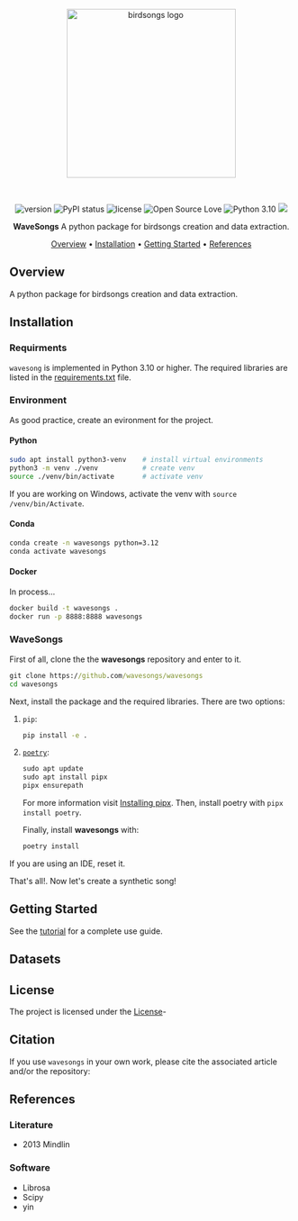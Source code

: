 <br>
<div align='center'>

<a href="https://github.com/saguileran/birdsongs/">
    <img src="" alt="birdsongs logo" title="Birdsongs" width="300px" style="padding-bottom:1em !important;" />
</a>

<br>
<br>

![version](https://img.shields.io/badge/package_version-1.0.0-orange)
![PyPI status](https://img.shields.io/pypi/status/ansicolortags.svg)
![license](https://img.shields.io/github/license/mashape/apistatus.svg)
![Open Source Love](https://img.shields.io/badge/open%20source-♡-lightgrey)
![Python 3.10](https://img.shields.io/badge/python->=3.10%20-blue.svg)
<a href="https://mybinder.org/v2/gh/wavesongs/wavesongs/main?labpath=test.ipynb"><img src="https://mybinder.org/badge_logo.svg"></a>

**WaveSongs** A python package for birdsongs creation and data extraction.

[Overview](#overview) •
[Installation](#installation) •
[Getting Started](#getting-started) •
[References](#references)

</div>


## Overview

A python package for birdsongs creation and data extraction.

## Installation

### Requirments

`wavesong` is implemented in Python 3.10 or higher. The required libraries are listed in the [requirements.txt](./requirements.txt) file.
    
### Environment

As good practice, create an evironment for the project.

#### Python

```bash
sudo apt install python3-venv    # install virtual environments
python3 -m venv ./venv           # create venv
source ./venv/bin/activate       # activate venv
```

If you are working on Windows, activate the venv with ```source /venv/bin/Activate```.

#### Conda

```bash
conda create -n wavesongs python=3.12
conda activate wavesongs
```

#### Docker

In process...

```bash
docker build -t wavesongs .
docker run -p 8888:8888 wavesongs
```

### WaveSongs

First of all, clone the the **wavesongs** repository and enter to it.

```bat
git clone https://github.com/wavesongs/wavesongs
cd wavesongs
```

Next, install the package and the required libraries. There are two options:

1. `pip`:

    ```bash
    pip install -e .
    ``` 

2. [`poetry`](https://python-poetry.org/):


    ```bat
    sudo apt update
    sudo apt install pipx
    pipx ensurepath
    ```

    For more information visit [Installing pipx](https://pipx.pypa.io/stable/installation/#installing-pipx). Then, install poetry with `pipx install poetry`. 
    
    Finally, install **wavesongs** with: 

    ```bat
    poetry install
    ```

If you are using an IDE, reset it. 

That's all!. Now let's create a synthetic song!

## Getting Started

See the [tutorial](./Tutorial.ipynb) for a complete use guide.

## Datasets


## License

The project is licensed under the [License](./LICENSE)-

## Citation

If you use `wavesongs` in your own work, please cite the associated article and/or the repository:

## References

### Literature

- 2013 Mindlin

### Software

- Librosa
- Scipy
- yin